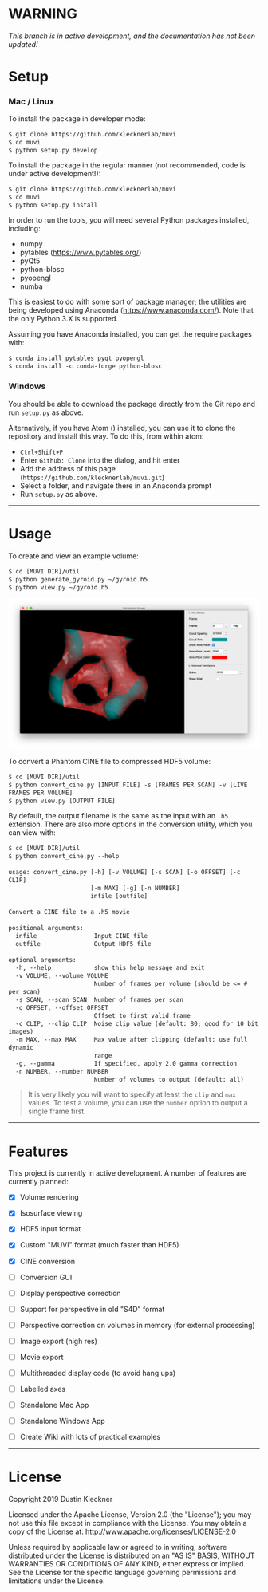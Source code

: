 # WARNING

*This branch is in active development, and the documentation has not been updated!*


# Setup

### Mac / Linux

To install the package in developer mode:

```shell
$ git clone https://github.com/klecknerlab/muvi
$ cd muvi
$ python setup.py develop
```

To install the package in the regular manner (not recommended, code is
under active development!):

```shell
$ git clone https://github.com/klecknerlab/muvi
$ cd muvi
$ python setup.py install
```

In order to run the tools, you will need several Python packages installed, including:
  * numpy
  * pytables (https://www.pytables.org/)
  * pyQt5
  * python-blosc
  * pyopengl
  * numba

This is easiest to do with some sort of package manager; the utilities are being
developed using Anaconda (https://www.anaconda.com/).  Note that the only
Python 3.X is supported.

Assuming you have Anaconda installed, you can get the require packages with:

```shell
$ conda install pytables pyqt pyopengl
$ conda install -c conda-forge python-blosc
```

### Windows

You should be able to download the package directly from the Git repo and run `setup.py` as above.  

Alternatively, if you have Atom () installed, you can use it to clone the repository and install this way.
To do this, from within atom:
 - `Ctrl+Shift+P`
 - Enter `Github: Clone` into the dialog, and hit enter
 - Add the address of this page (`https://github.com/klecknerlab/muvi.git`)
 - Select a folder, and navigate there in an Anaconda prompt
 - Run `setup.py` as above.

---

# Usage

To create and view an example volume:

```shell
$ cd [MUVI DIR]/util
$ python generate_gyroid.py ~/gyroid.h5
$ python view.py ~/gyroid.h5
```

![](gyroid.png)

To convert a Phantom CINE file to compressed HDF5 volume:

```shell
$ cd [MUVI DIR]/util
$ python convert_cine.py [INPUT FILE] -s [FRAMES PER SCAN] -v [LIVE FRAMES PER VOLUME]
$ python view.py [OUTPUT FILE]
```

By default, the output filename is the same as the input with an `.h5` extension.  There are also more options in the conversion utility, which you can view with:

```shell
$ cd [MUVI DIR]/util
$ python convert_cine.py --help

usage: convert_cine.py [-h] [-v VOLUME] [-s SCAN] [-o OFFSET] [-c CLIP]
                       [-m MAX] [-g] [-n NUMBER]
                       infile [outfile]

Convert a CINE file to a .h5 movie

positional arguments:
  infile                Input CINE file
  outfile               Output HDF5 file

optional arguments:
  -h, --help            show this help message and exit
  -v VOLUME, --volume VOLUME
                        Number of frames per volume (should be <= # per scan)
  -s SCAN, --scan SCAN  Number of frames per scan
  -o OFFSET, --offset OFFSET
                        Offset to first valid frame
  -c CLIP, --clip CLIP  Noise clip value (default: 80; good for 10 bit images)
  -m MAX, --max MAX     Max value after clipping (default: use full dynamic
                        range
  -g, --gamma           If specified, apply 2.0 gamma correction
  -n NUMBER, --number NUMBER
                        Number of volumes to output (default: all)
```


> It is very likely you will want to specify at least the `clip`  and `max` values.  To test a volume, you can use the `number` option to output a single frame first.

---

# Features

This project is currently in active development.
A number of features are currently planned:

- [x] Volume rendering
- [x] Isosurface viewing
- [x] HDF5 input format
- [x] Custom "MUVI" format (much faster than HDF5)
- [x] CINE conversion
- [ ] Conversion GUI
- [ ] Display perspective correction
- [ ] Support for perspective in old "S4D" format  
- [ ] Perspective correction on volumes in memory (for external processing)
- [ ] Image export (high res)
- [ ] Movie export
- [ ] Multithreaded display code (to avoid hang ups)
- [ ] Labelled axes
- [ ] Standalone Mac App
- [ ] Standalone Windows App
- [ ] Create Wiki with lots of practical examples



---

# License

Copyright 2019 Dustin Kleckner

Licensed under the Apache License, Version 2.0 (the "License");
you may not use this file except in compliance with the License.
You may obtain a copy of the License at: http://www.apache.org/licenses/LICENSE-2.0

Unless required by applicable law or agreed to in writing, software
distributed under the License is distributed on an "AS IS" BASIS,
WITHOUT WARRANTIES OR CONDITIONS OF ANY KIND, either express or implied.
See the License for the specific language governing permissions and
limitations under the License.
